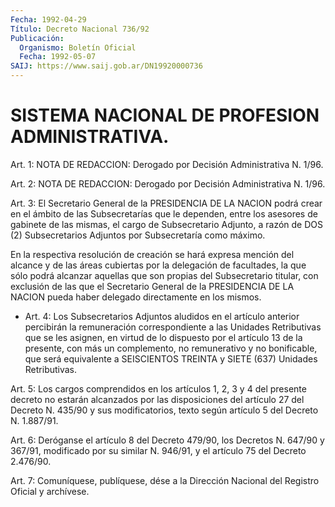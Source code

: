```yaml
---
Fecha: 1992-04-29
Título: Decreto Nacional 736/92
Publicación:
  Organismo: Boletín Oficial
  Fecha: 1992-05-07
SAIJ: https://www.saij.gob.ar/DN19920000736
---
```

# SISTEMA NACIONAL DE PROFESION ADMINISTRATIVA.

<a id="1"></a>
Art. 1: NOTA DE REDACCION: Derogado por Decisión Administrativa N. 1/96.

<a id="2"></a>
Art. 2: NOTA DE REDACCION: Derogado por Decisión Administrativa N. 1/96.

<a id="3"></a>
Art.  3:  El Secretario General de la PRESIDENCIA DE LA NACION podrá crear en el  ámbito  de  las  Subsecretarías que le dependen, entre  los  asesores  de  gabinete  de  las  mismas,  el  cargo  de Subsecretario Adjunto, a razón de DOS (2)  Subsecretarios  Adjuntos por Subsecretaría como máximo.

En  la  respectiva  resolución de creación se hará expresa mención del  alcance  y  de  las  áreas  cubiertas  por  la  delegación  de facultades, la que sólo podrá  alcanzar  aquellas  que  son propias del  Subsecretario  titular, con exclusión de las que el Secretario General  de  la PRESIDENCIA  DE  LA  NACION  pueda  haber  delegado directamente en los mismos.

<a id="4"></a>
* Art.  4:  Los  Subsecretarios Adjuntos aludidos en el artículo anterior percibirán la  remuneración correspondiente a las Unidades Retributivas que se les asignen, en virtud de lo dispuesto por el artículo 13 de la presente, con más un complemento, no remunerativo y no bonificable, que será equivalente a SEISCIENTOS TREINTA y SIETE (637) Unidades Retributivas.

<a id="5"></a>
Art.  5: Los cargos comprendidos en los artículos 1, 2, 3 y 4 del presente  decreto  no  estarán alcanzados por las disposiciones del artículo 27 del Decreto  N.  435/90 y sus modificatorios, texto según artículo 5 del Decreto N. 1.887/91.

<a id="6"></a>
Art.  6:  Deróganse  el  artículo  8  del  Decreto 479/90, los Decretos N. 647/90 y 367/91, modificado por su similar  N.  946/91, y el artículo 75 del Decreto 2.476/90.

<a id="7"></a>
Art.  7: Comuníquese, publíquese, dése a la Dirección Nacional del Registro Oficial y archívese.